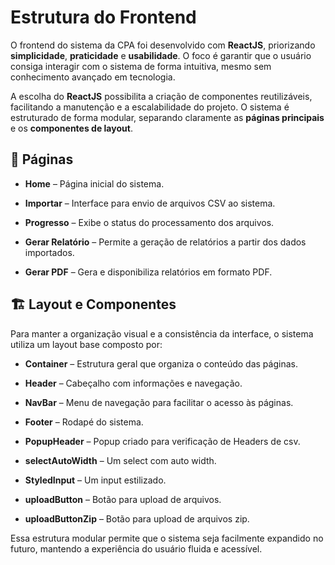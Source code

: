 
# Estrutura do Frontend

O frontend do sistema da CPA foi desenvolvido com **ReactJS**, priorizando **simplicidade**, **praticidade** e **usabilidade**. O foco é garantir que o usuário consiga interagir com o sistema de forma intuitiva, mesmo sem conhecimento avançado em tecnologia.

A escolha do **ReactJS** possibilita a criação de componentes reutilizáveis, facilitando a manutenção e a escalabilidade do projeto. O sistema é estruturado de forma modular, separando claramente as **páginas principais** e os **componentes de layout**.

## 📄 Páginas

-   **Home** – Página inicial do sistema.
    
-   **Importar** – Interface para envio de arquivos CSV ao sistema.
    
-   **Progresso** – Exibe o status do processamento dos arquivos.
    
-   **Gerar Relatório** – Permite a geração de relatórios a partir dos dados importados.
    
-   **Gerar PDF** – Gera e disponibiliza relatórios em formato PDF.
    

## 🏗️ Layout e Componentes

Para manter a organização visual e a consistência da interface, o sistema utiliza um layout base composto por:

-   **Container** – Estrutura geral que organiza o conteúdo das páginas.
    
-   **Header** – Cabeçalho com informações e navegação.
    
-   **NavBar** – Menu de navegação para facilitar o acesso às páginas.
    
-   **Footer** – Rodapé do sistema.
    
-   **PopupHeader** – Popup criado para verificação de Headers de csv.
    
-   **selectAutoWidth** – Um select com auto width.
    
-   **StyledInput** – Um input estilizado.
    
-   **uploadButton** – Botão para upload de arquivos.
    
-   **uploadButtonZip** – Botão para upload de arquivos zip.


Essa estrutura modular permite que o sistema seja facilmente expandido no futuro, mantendo a experiência do usuário fluida e acessível.
